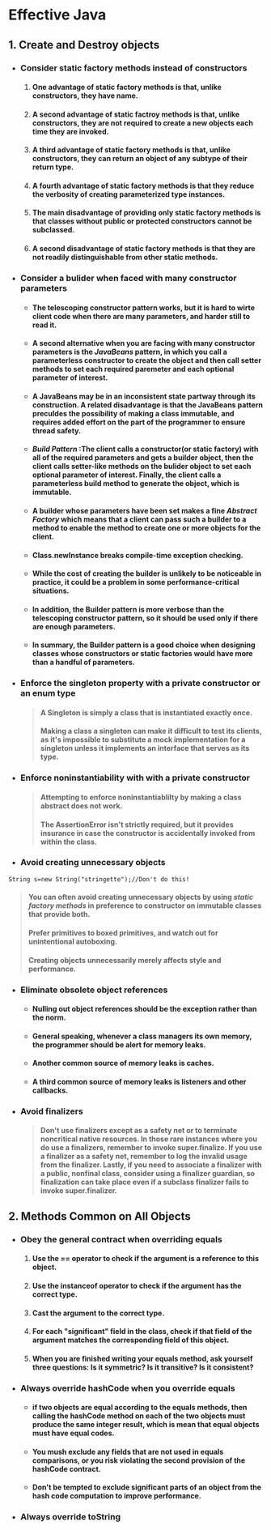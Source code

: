 # Effective Java

## 1. Create and Destroy objects
* ### Consider static factory methods instead of constructors
  1. #### One advantage of static factory methods is that, unlike constructors, they have name.
  2. #### A second advantage of static factroy methods is that, unlike constructors, they are not required to create a new objects each time they are invoked.
  3. #### A third advantage of static factory methods is that, unlike constructors, they can return an object of any subtype of their return type.
  4. #### A fourth advantage of static factory methods is that they reduce the verbosity of creating parameterized type instances.
  5. #### The main disadvantage of providing only static factory methods is that classes without public or protected constructors cannot be subclassed.
  6. #### A second disadvantage of static factory methods is that they are not readily distinguishable from other static methods.
  
* ### Consider a bulider when faced with many constructor parameters
  * #### The telescoping constructor pattern works, but it is hard to wirte client code when there are many parameters, and harder still to read it.
  * #### A second alternative when you are facing with many constructor parameters is the *JavaBeans* pattern, in which you call a parameterless constructor to create the object and then call setter methods to set each required paremeter and each optional parameter of interest.
  * #### A JavaBeans may be in an inconsistent state partway through its construction. A related disadvantage is that the JavaBeans pattern preculdes the possibility of making a class immutable, and requires added effort on the part of the programmer to ensure thread safety.
  * #### *Build Pattern* :The client calls a constructor(or static factory) with all of the required parameters and gets a builder object, then the client calls setter-like methods on the bulider object to set each optional parameter of interest. Finally, the client calls a parameterless build method to generate the object, which is immutable.  
  * #### A builder whose parameters have been set makes a fine *Abstract Factory* which means that a client can pass such a builder to a method to enable the method to create one or more objects for the client.
  * #### Class.newInstance breaks compile-time exception checking.
  * #### While the cost of creating the builder is unlikely to be noticeable in practice, it could be a problem in some performance-critical situations.
  * #### In addition, the Builder pattern is more verbose than the telescoping constructor pattern, so it should be used only if there are enough parameters.
  * #### In summary, the Builder pattern is a good choice when designing classes whose constructors or static factories would have more than a handful of parameters.
  
* ### Enforce the singleton property with a private constructor or an enum type
  > #### A Singleton is simply a class that is instantiated exactly once.
  > #### Making a class a singleton can make it difficult to test its clients, as it's impossible to substitute a mock implementation for a singleton unless it implements an interface that serves as its type.
  
* ### Enforce noninstantiability with with a private constructor
  > #### Attempting to enforce noninstantiablilty by making a class abstract does not work.
  > #### The AssertionError isn't strictly required, but it provides insurance in case the constructor is accidentally invoked from within the class.
  
* ### Avoid creating unnecessary objects

```
String s=new String("stringette");//Don't do this!
```

  > #### You can often avoid creating unnecessary objects by using *static factory methods* in preference to constructor on immutable classes that provide both.
  > #### Prefer primitives to boxed primitives, and watch out for unintentional autoboxing.
  > #### Creating objects unnecessarily merely affects style and performance.
  
* ### Eliminate obsolete object references
  * #### Nulling out object references should be the exception rather than the norm.
  * #### General speaking, whenever a class managers its own memory, the programmer should be alert for memory leaks.
  * #### Another common source of memory leaks is caches.
  * #### A third common source of memory leaks is listeners and other callbacks.
  
* ### Avoid finalizers
  > #### Don't use finalizers except as a safety net or to terminate noncritical native resources. In those rare instances where you do use a finalizers, remember to invoke super.finalize. If you use a finalizer as a safety net, remember to log the invalid usage from the finalizer. Lastly, if you need to associate a finalizer with a public, nonfinal class, consider using a finalizer guardian, so finalization can take place even if a subclass finalizer fails to invoke super.finalizer.
  
## 2. Methods Common on All Objects

* ### Obey the general contract when overriding equals
  1. #### Use the == operator to check if the argument is a reference to this object.
  2. #### Use the instanceof operator to check if the argument has the correct type.
  3. #### Cast the argument to the correct type.
  4. #### For each "significant" field in the class, check if that field of the argument matches the corresponding field of this object.
  5. #### When you are finished writing your equals method, ask yourself three questions: Is it symmetric? Is it transitive? Is it consistent?
  
* ### Always override hashCode when you override equals
  * #### if two objects are equal according to the equals methods, then calling the hashCode method on each of the two objects must produce the same integer result, which is mean that equal objects must have equal codes.
  * #### You mush exclude any fields that are not used in equals comparisons, or you risk violating the second provision of the hashCode contract.
  * #### Don't be tempted to exclude significant parts of an object from the hash code computation to improve performance.
  
* ### Always override toString

